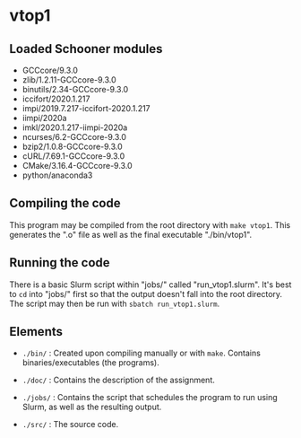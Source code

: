 # vtop1

## Loaded Schooner modules

* GCCcore/9.3.0
* zlib/1.2.11-GCCcore-9.3.0
* binutils/2.34-GCCcore-9.3.0
* iccifort/2020.1.217
* impi/2019.7.217-iccifort-2020.1.217
* iimpi/2020a
* imkl/2020.1.217-iimpi-2020a
* ncurses/6.2-GCCcore-9.3.0
* bzip2/1.0.8-GCCcore-9.3.0
* cURL/7.69.1-GCCcore-9.3.0
* CMake/3.16.4-GCCcore-9.3.0
* python/anaconda3

## Compiling the code

This program may be compiled from the root directory with `make vtop1`. This
generates the ".o" file as well as the final executable "./bin/vtop1".

## Running the code

There is a basic Slurm script within "jobs/" called "run_vtop1.slurm". It's
best to `cd` into "jobs/" first so that the output doesn't fall into the root
directory. The script may then be run with `sbatch run_vtop1.slurm`.

## Elements

* `./bin/` : Created upon compiling manually or with `make`. Contains
             binaries/executables (the programs).

* `./doc/` : Contains the description of the assignment.

* `./jobs/` : Contains the script that schedules the program to run using
              Slurm, as well as the resulting output.

* `./src/` : The source code.
